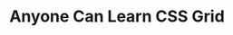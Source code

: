 ---
layout: post.njk
title: "Anyone Can Learn CSS Grid"
summary: "Want to learn CSS Grid. Here's a cool little interactive tutorial. I guess you could also take Morten's course...(Flexbox FTW!!!)."
thumb: "https://cdn.publer.io/uploads/photos/mini_magick20210531-29707-7zi609.png"
links:
  - website: "https://go.raybo.org/4Rjp"
category: shorts
tags:
- external
---